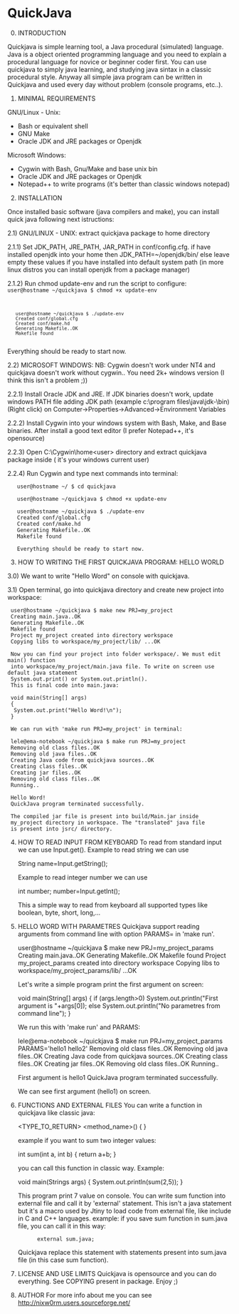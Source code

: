 # QuickJava

0) INTRODUCTION

Quickjava is simple learning tool, a Java procedural (simulated) language. Java is a object 
oriented programming language and you need to explain a procedural language for novice or 
beginner coder first. You can use quickjava to simply java learning, 
and studying java sintax in a classic procedural style. Anyway all simple java program 
can be written in Quickjava and used every day without problem (console programs, etc..).


1) MINIMAL REQUIREMENTS

GNU/Linux - Unix:
- Bash or equivalent shell
- GNU Make
- Oracle JDK and JRE packages or Openjdk


Microsoft Windows:
- Cygwin with Bash, Gnu/Make and base unix bin
- Oracle JDK and JRE packages or Openjdk
- Notepad++ to write programs (it's better than classic windows notepad)


2) INSTALLATION

Once installed basic software (java compilers and make), you can install quick 
java following next istructions:

2.1) GNU/LINUX - UNIX: 
     extract quickjava package to home directory

2.1.1) Set JDK_PATH, JRE_PATH, JAR_PATH in conf/config.cfg.
       if have installed openjdk into your home then JDK_PATH=~/openjdk/bin/
       else leave empty these values if you have installed into default system path
       (in more linux distros you can install openjdk from a package manager)

2.1.2) Run chmod update-env and run the script to configure:
<code>
       user@hostname ~/quickjava $ chmod +x update-env

       user@hostname ~/quickjava $ ./update-env
       Created conf/global.cfg
       Created conf/make.hd
       Generating Makefile..OK
       Makefile found
</code>       
Everything should be ready to start now. 


2.2) MICROSOFT WINDOWS: 
     NB: Cygwin doesn't work under NT4 and quickjava doesn't work without cygwin..
         You need 2k+ windows version (I think this isn't a problem ;))

2.2.1) Install Oracle JDK and JRE. If JDK binaries doesn't work, update windows PATH 
       file adding JDK path (example c:\program files\java\jdk-<version>\bin) 
       (Right click) on Computer->Properties->Advanced->Environment Variables

2.2.2) Install Cygwin into your windows system with Bash, Make, and Base binaries. After 
       install a good text editor (I prefer Notepad++, it's opensource)

2.2.3) Open C:\Cygwin\home\<user> directory and extract quickjava package inside
       (<user> it's your windows current user)

2.2.4) Run Cygwin and type next commands into terminal:

       user@hostname ~/ $ cd quickjava

       user@hostname ~/quickjava $ chmod +x update-env

       user@hostname ~/quickjava $ ./update-env
       Created conf/global.cfg
       Created conf/make.hd
       Generating Makefile..OK
       Makefile found

       Everything should be ready to start now.

3) HOW TO WRITING THE FIRST QUICKJAVA PROGRAM: HELLO WORLD

3.0) We want to write "Hello Word" on console with quickjava.

3.1) Open terminal, go into quickjava directory and create new project into workspace:
    
     user@hostname ~/quickjava $ make new PRJ=my_project
     Creating main.java..OK
     Generating Makefile..OK
     Makefile found
     Project my_project created into directory workspace 
     Copying libs to workspace/my_project/lib/ ...OK

     Now you can find your project into folder workspace/. We must edit main() function
     into workspace/my_project/main.java file. To write on screen use default java statement
     System.out.print() or System.out.println().
     This is final code into main.java:

     void main(String[] args)
     {
      System.out.print("Hello Word!\n");
     }

     We can run with 'make run PRJ=my_project' in terminal:
     
     lele@ema-notebook ~/quickjava $ make run PRJ=my_project
     Removing old class files..OK
     Removing old java files..OK
     Creating Java code from quickjava sources..OK
     Creating class files..OK
     Creating jar files..OK
     Removing old class files..OK
     Running..

     Hello Word!
     QuickJava program terminated successfully.
     
     The compiled jar file is present into build/Main.jar inside 
     my_project directory in workspace. The "translated" java file 
	 is present into jsrc/ directory.

4) HOW TO READ INPUT FROM KEYBOARD
     To read from standard input we can use Input.get<TYPE>(). Example to read string we can use
     
     String name=Input.getString();

     Example to read integer number we can use
     
     int number;
     number=Input.getInt();

     This a simple way to read from keyboard all supported types like boolean, byte, short, long,...

5) HELLO WORD WITH PARAMETRES
     Quickjava support reading arguments from command line with option PARAMS= in 'make run'.

     user@hostname ~/quickjava $ make new PRJ=my_project_params
     Creating main.java..OK
     Generating Makefile..OK
     Makefile found
     Project my_project_params created into directory workspace 
     Copying libs to workspace/my_project_params/lib/ ...OK 
 
     Let's write a simple program print the first argument on screen:

     void main(String[] args)
     {
      if (args.length>0) 
          System.out.println("First argument is "+args[0]);
      else 
          System.out.println("No parametres from command line");
     }

     We run this with 'make run' and PARAMS:

     lele@ema-notebook ~/quickjava $ make run PRJ=my_project_params PARAMS='hello1 hello2'
     Removing old class files..OK
     Removing old java files..OK
     Creating Java code from quickjava sources..OK
     Creating class files..OK
     Creating jar files..OK
     Removing old class files..OK
     Running..
     
     First argument is hello1
     QuickJava program terminated successfully.

     We can see first argument (hello1) on screen.

6) FUNCTIONS AND EXTERNAL FILES
    You can write a function in quickjava like classic java:
	
	<TYPE_TO_RETURN> <method_name>(<parametres>)
	{
	  <statements>
	}
 	
	example if you want to sum two integer values:
	
	int sum(int a, int b)
	{
		return a+b;
	}
	
	you can call this function in classic way. Example:
	
	void main(Strings args)
	{
	 System.out.println(sum(2,5));
	}
	
	This program print 7 value on console. You can write sum 
	function into external file and call it by 'external' 
	statement. This isn't a java statement but it's a macro used
	by Jtiny to load code from external file, like include in C 
	and C++ languages.
	example: if you save sum function in sum.java file, you can
		     call it in this way: 
			 
			 external sum.java;
	
	Quickjava replace this statement with statements present 
        into sum.java file (in this case sum function).
  
7) LICENSE AND USE LIMITS
    Quickjava is opensource and you can do everything. See COPYING present in package. 
	Enjoy ;)

8) AUTHOR
    For more info about me you can see http://nixw0rm.users.sourceforge.net/
